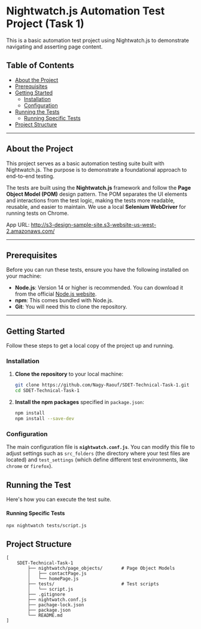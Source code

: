 # Nightwatch.js Automation Test Project (Task 1)

This is a basic automation test project using Nightwatch.js to demonstrate navigating and asserting page content.

## Table of Contents

- [About the Project](#about-the-project)
- [Prerequisites](#prerequisites)
- [Getting Started](#getting-started)
  - [Installation](#installation)
  - [Configuration](#configuration)
- [Running the Tests](#running-the-tests)
  - [Running Specific Tests](#running-specific-tests)
- [Project Structure](#project-structure)

---

## About the Project

This project serves as a basic automation testing suite built with Nightwatch.js. The purpose is to demonstrate a foundational approach to end-to-end testing.

The tests are built using the **Nightwatch.js** framework and follow the **Page Object Model (POM)** design pattern. The POM separates the UI elements and interactions from the test logic, making the tests more readable, reusable, and easier to maintain. We use a local **Selenium WebDriver** for running tests on Chrome.

App URL: http://s3-design-sample-site.s3-website-us-west-2.amazonaws.com/

---

## Prerequisites

Before you can run these tests, ensure you have the following installed on your machine:

- **Node.js**: Version 14 or higher is recommended. You can download it from the official [Node.js website](https://nodejs.org/).
- **npm**: This comes bundled with Node.js.
- **Git**: You will need this to clone the repository.

---

## Getting Started

Follow these steps to get a local copy of the project up and running.

### Installation

1.  **Clone the repository** to your local machine:
    ```bash
    git clone https://github.com/Nagy-Raouf/SDET-Technical-Task-1.git
    cd SDET-Technical-Task-1
    ```
2.  **Install the npm packages** specified in `package.json`:
    ```bash
    npm install
    npm install --save-dev
    ```

### Configuration

The main configuration file is **`nightwatch.conf.js`**. You can modify this file to adjust settings such as `src_folders` (the directory where your test files are located) and `test_settings` (which define different test environments, like `chrome` or `firefox`).

## Running the Test

Here's how you can execute the test suite.

#### Running Specific Tests

    npx nightwatch tests/script.js

## Project Structure

```
[
    SDET-Technical-Task-1
        ├── nightwatch/page_objects/       # Page Object Models
        │   ├── contactPage.js
        │   └── homePage.js
        ├── tests/                         # Test scripts
        │   └── script.js
        ├── .gitignore
        ├── nightwatch.conf.js
        ├── pachage-lock.json
        ├── package.json
        └── README.md
]
```
